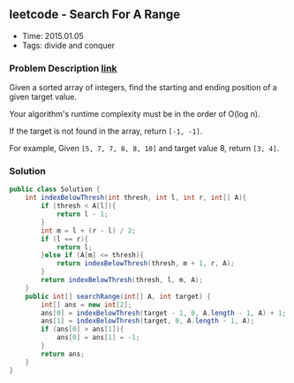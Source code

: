 ## leetcode - Search For A Range
- Time: 2015.01.05
- Tags: divide and conquer

### Problem Description [link][1]
Given a sorted array of integers, find the starting and ending position of a given target value.

Your algorithm's runtime complexity must be in the order of O(log n).

If the target is not found in the array, return `[-1, -1]`.

For example,
Given `[5, 7, 7, 8, 8, 10]` and target value 8,
return `[3, 4]`.

### Solution
```java
public class Solution {
    int indexBelowThresh(int thresh, int l, int r, int[] A){
        if (thresh < A[l]){
            return l - 1;
        }
        int m = l + (r - l) / 2;
        if (l == r){
            return l;
        }else if (A[m] <= thresh){
            return indexBelowThresh(thresh, m + 1, r, A);
        }
        return indexBelowThresh(thresh, l, m, A);
    }
    public int[] searchRange(int[] A, int target) {
        int[] ans = new int[2];
        ans[0] = indexBelowThresh(target - 1, 0, A.length - 1, A) + 1;
        ans[1] = indexBelowThresh(target, 0, A.length - 1, A);
        if (ans[0] > ans[1]){
            ans[0] = ans[1] = -1;
        }
        return ans;
    }
}
```

[1]: https://oj.leetcode.com/problems/search-for-a-range/ "search-for-a-range"

